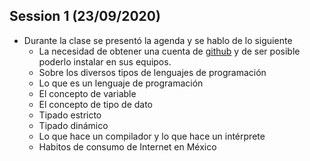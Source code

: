 ## Session 1 (23/09/2020)

* Durante la clase se presentó la agenda y se hablo de lo siguiente
  * La necesidad de obtener una cuenta de [github](https://github.com) y de ser posible poderlo instalar en sus equipos.
  * Sobre los diversos tipos de lenguajes de programación
  * Lo que es un lenguaje de programación
  * El concepto de variable
  * El concepto de tipo de dato
  * Tipado estricto
  * Tipado dinámico
  * Lo que hace un compilador y lo que hace un intérprete
  * Habitos de consumo de Internet en México
  

